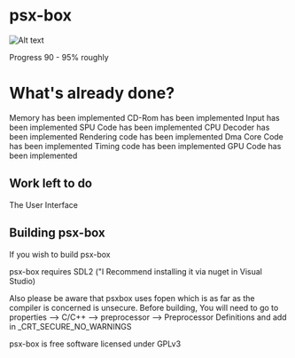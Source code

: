 # psx-box
![Alt text](  http://i.imgur.com/mkp3JJb.jpg "psx-box")

Progress 90 - 95% roughly
 
# What's already done?
 
 Memory has been implemented
 CD-Rom has been implemented 
 Input has been implemented
 SPU Code has been implemented
 CPU Decoder has been implemented
 Rendering code has been implemented
 Dma Core Code has been implemented
 Timing code has been implemented
 GPU Code has been implemented


## Work left to do

The User Interface



## Building psx-box


If you wish to build psx-box

psx-box requires SDL2 ("I Recommend installing it via nuget in Visual Studio)

Also please be aware that psxbox uses fopen which is as far as the compiler is concerned
is unsecure. Before building, You will need to go to properties --> C/C++ --> preprocessor --> Preprocessor Definitions and 
add in _CRT_SECURE_NO_WARNINGS

psx-box is free software licensed under GPLv3





